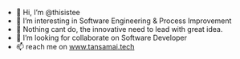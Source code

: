 - 👋 Hi, I’m @thisistee
- 👀 I’m interesting in Software Engineering & Process Improvement
- 🌱 Nothing cant do, the innovative need to lead with great idea.
- 💞️ I’m looking for collaborate on Software Developer
- 📫 reach me on www.tansamai.tech

<!---
thisistee/thisistee is a ✨ special ✨ repository because its `README.md` (this file) appears on your GitHub profile.
You can click the Preview link to take a look at your changes.
--->
